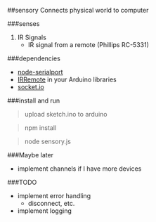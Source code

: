 ##sensory
Connects physical world to computer

###senses
1. IR Signals
	- IR signal from a remote (Phillips RC-5331)

###dependencies
- [node-serialport](https://github.com/voodootikigod/node-serialport)
- [IRRemote](https://github.com/shirriff/Arduino-IRremote) in your Arduino libraries
- [socket.io](http://socket.io/)


###install and run
> upload sketch.ino to arduino

> npm install

> node sensory.js

###Maybe later
 - implement channels if I have more devices

###TODO
 - implement error handling
 	- disconnect, etc.
 - implement logging


